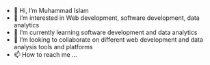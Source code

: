 - 👋 Hi, I’m Muhammad Islam
- 👀 I’m interested in Web development, software development, data analytics
- 🌱 I’m currently learning software development and data analytics
- 💞️ I’m looking to collaborate on different web development and data analysis tools and platforms
- 📫 How to reach me ...

<!---
MSIlam/MSIlam is a ✨ special ✨ repository because its `README.md` (this file) appears on your GitHub profile.
You can click the Preview link to take a look at your changes.
--->
